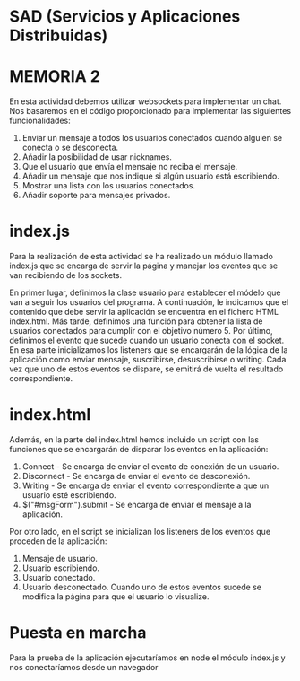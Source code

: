 # SAD (Servicios y Aplicaciones Distribuidas)
# MEMORIA 2

En esta actividad debemos utilizar websockets para implementar un chat. Nos basaremos en el código proporcionado para implementar las siguientes funcionalidades:

1. Enviar un mensaje a todos los usuarios conectados cuando alguien se
conecta o se desconecta.
2. Añadir la posibilidad de usar nicknames.
3. Que el usuario que envía el mensaje no reciba el mensaje.
4. Añadir un mensaje que nos indique si algún usuario está escribiendo.
5. Mostrar una lista con los usuarios conectados.
6. Añadir soporte para mensajes privados.

# index.js
Para la realización de esta actividad se ha realizado un módulo llamado index.js que se encarga de servir la página y manejar los eventos que se van recibiendo de los sockets.

En primer lugar, definimos la clase usuario para establecer el módelo que van a seguir los usuarios del programa. A continuación, le indicamos que el contenido que debe servir la aplicación se encuentra en el fichero HTML index.html. Más tarde, definimos una función para obtener la lista de usuarios conectados para cumplir con el objetivo número 5. Por último, definimos el evento que sucede cuando un usuario conecta con el socket. En esa parte inicializamos los listeners que se encargarán de la lógica de la aplicación como enviar mensaje, suscribirse, desuscribirse o writing. Cada vez que uno de estos eventos se dispare, se emitirá de vuelta el resultado correspondiente.

# index.html
Además, en la parte del index.html hemos incluido un script con las funciones que se encargarán de disparar los eventos en la aplicación:
1. Connect - Se encarga de enviar el evento de conexión de un usuario.
2. Disconnect - Se encarga de enviar el evento de desconexión.
3. Writing - Se encarga de enviar el evento correspondiente a que un usuario esté escribiendo.
4. $("#msgForm").submit - Se encarga de enviar el mensaje a la aplicación.

Por otro lado, en el script se inicializan los listeners de los eventos que proceden de la aplicación:
1. Mensaje de usuario.
2. Usuario escribiendo.
3. Usuario conectado.
4. Usuario desconectado.
Cuando uno de estos eventos sucede se modifica la página para que el usuario lo visualize.

# Puesta en marcha

Para la prueba de la aplicación ejecutaríamos en node el módulo index.js y nos conectaríamos desde un navegador


